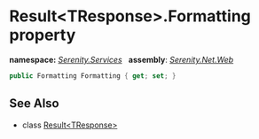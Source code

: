 # Result&lt;TResponse&gt;.Formatting property
**namespace:** *[Serenity.Services](../../README.md#serenity.services-namespace)*   **assembly**: *[Serenity.Net.Web](../../README.md)*

```csharp
public Formatting Formatting { get; set; }
```

## See Also

* class [Result&lt;TResponse&gt;](../Result-1.md)